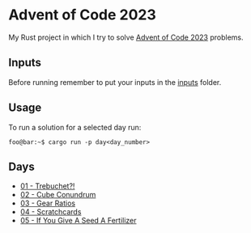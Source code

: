 # Advent of Code 2023

My Rust project in which I try to solve [Advent of Code 2023](https://adventofcode.com/2023/) problems.

## Inputs

Before running remember to put your inputs in the [inputs](inputs/) folder.

## Usage

To run a solution for a selected day run:

```console
foo@bar:~$ cargo run -p day<day_number>
```

## Days

- [01 - Trebuchet?!](crates/day01)
- [02 - Cube Conundrum](crates/day02)
- [03 - Gear Ratios](crates/day03)
- [04 - Scratchcards](crates/day04)
- [05 - If You Give A Seed A Fertilizer](crates/day05)